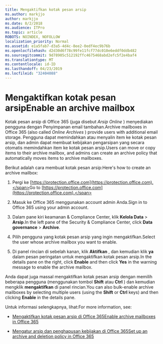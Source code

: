 ```yaml
---
title: Mengaktifkan kotak pesan arsip
ms.author: markjjo
author: markjjo
ms.date: 8/2/2018
ms.audience: ITPro
ms.topic: article
ROBOTS: NOINDEX, NOFOLLOW
localization_priority: Normal
ms.assetid: e1a5fab7-d3a5-4d4c-8ee2-0edf4ec9b76b
ms.openlocfilehash: d2d30d6f78c99fe11fcf77dc010e6eddf0ddb482
ms.sourcegitcommit: 9d78905c512192ffc4675468abd2efc5f2e4baf4
ms.translationtype: MT
ms.contentlocale: id-ID
ms.lasthandoff: 04/23/2019
ms.locfileid: "32404088"
---
```

# <a name="enable-an-archive-mailbox"></a><span data-ttu-id="57c6b-102">Mengaktifkan kotak pesan arsip</span><span class="sxs-lookup"><span data-stu-id="57c6b-102">Enable an archive mailbox</span></span>

<span data-ttu-id="57c6b-103">Kotak pesan arsip di Office 365 (juga disebut *Arsip Online* ) menyediakan pengguna dengan Penyimpanan email tambahan.</span><span class="sxs-lookup"><span data-stu-id="57c6b-103">Archive mailboxes in Office 365 (also called  *Online Archives*  ) provide users with additional email storage.</span></span> <span data-ttu-id="57c6b-104">Pengguna dapat memindahkan atau menyalin item ke kotak pesan arsip, dan admin dapat membuat kebijakan pengarsipan yang secara otomatis memindahkan item ke kotak pesan arsip.</span><span class="sxs-lookup"><span data-stu-id="57c6b-104">Users can move or copy items to their archive mailbox, and admins can create an archive policy that automatically moves items to archive mailboxes.</span></span> 
  
<span data-ttu-id="57c6b-105">Berikut adalah cara membuat kotak pesan arsip:</span><span class="sxs-lookup"><span data-stu-id="57c6b-105">Here's how to create an archive mailbox:</span></span>
  
1. <span data-ttu-id="57c6b-106">Pergi ke [https://protection.office.com](https://protection.office.com).</span><span class="sxs-lookup"><span data-stu-id="57c6b-106">Go to [https://protection.office.com](https://protection.office.com).</span></span>
    
2. <span data-ttu-id="57c6b-107">Masuk ke Office 365 menggunakan account admin Anda.</span><span class="sxs-lookup"><span data-stu-id="57c6b-107">Sign in to Office 365 using your admin account.</span></span>
    
3. <span data-ttu-id="57c6b-108">Dalam pane kiri keamanan &amp; Compliance Center, klik **Kelola Data** \> **Arsip**.</span><span class="sxs-lookup"><span data-stu-id="57c6b-108">In the left pane of the Security &amp; Compliance Center, click **Data governance** \> **Archive**.</span></span>
    
4. <span data-ttu-id="57c6b-109">Pilih pengguna yang kotak pesan arsip yang ingin mengaktifkan.</span><span class="sxs-lookup"><span data-stu-id="57c6b-109">Select the user whose archive mailbox you want to enable.</span></span>
    
5. <span data-ttu-id="57c6b-110">Di panel rincian di sebelah kanan, klik **Aktifkan** , dan kemudian klik **ya** dalam pesan peringatan untuk mengaktifkan kotak pesan arsip.</span><span class="sxs-lookup"><span data-stu-id="57c6b-110">In the details pane on the right, click **Enable** and then click **Yes** in the warning message to enable the archive mailbox.</span></span> 
    
<span data-ttu-id="57c6b-111">Anda dapat juga massal mengaktifkan kotak pesan arsip dengan memilih beberapa pengguna (menggunakan tombol **Shift** atau **Ctrl** ) dan kemudian mengklik **mengaktifkan** di panel rincian.</span><span class="sxs-lookup"><span data-stu-id="57c6b-111">You can also bulk-enable archive mailboxes by selecting multiple users (using the **Shift** or **Ctrl** keys) and then clicking **Enable** in the details pane.</span></span> 
  
<span data-ttu-id="57c6b-112">Untuk informasi selengkapnya, lihat:</span><span class="sxs-lookup"><span data-stu-id="57c6b-112">For more information, see:</span></span>
  
- [<span data-ttu-id="57c6b-113">Mengaktifkan kotak pesan arsip di Office 365</span><span class="sxs-lookup"><span data-stu-id="57c6b-113">Enable archive mailboxes in Office 365</span></span>](https://support.office.com/article/enable-archive-mailboxes-in-the-office-365-security-compliance-center-268a109e-7843-405b-bb3d-b9393b2342ce)
    
- [<span data-ttu-id="57c6b-114">Mengatur arsip dan penghapusan kebijakan di Office 365</span><span class="sxs-lookup"><span data-stu-id="57c6b-114">Set up an archive and deletion policy in Office 365</span></span>](https://support.office.com/article/Set-up-an-archive-and-deletion-policy-for-mailboxes-in-your-Office-365-organization-ec3587e4-7b4a-40fb-8fb8-8aa05aeae2ce)
    

